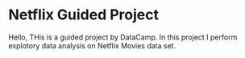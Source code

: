 # Netflix Guided Project

Hello, THis is a guided project by DataCamp. In this project I perform explotory data analysis on Netflix Movies data set. 
